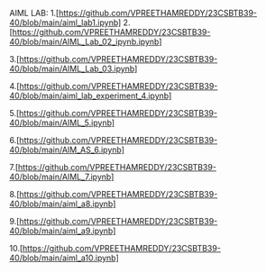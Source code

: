 AIML LAB:
1.[https://github.com/VPREETHAMREDDY/23CSBTB39-40/blob/main/aiml_lab1.ipynb]
    2.[https://github.com/VPREETHAMREDDY/23CSBTB39-40/blob/main/AIML_Lab_02_ipynb.ipynb]

3.[https://github.com/VPREETHAMREDDY/23CSBTB39-40/blob/main/AIML_Lab_03.ipynb]

4.[https://github.com/VPREETHAMREDDY/23CSBTB39-40/blob/main/aiml_lab_experiment_4.ipynb]

5.[https://github.com/VPREETHAMREDDY/23CSBTB39-40/blob/main/AIML_5.ipynb]

6.[https://github.com/VPREETHAMREDDY/23CSBTB39-40/blob/main/AIM_AS_6.ipynb]

7.[https://github.com/VPREETHAMREDDY/23CSBTB39-40/blob/main/AIML_7.ipynb]

8.[https://github.com/VPREETHAMREDDY/23CSBTB39-40/blob/main/aiml_a8.ipynb]

9.[https://github.com/VPREETHAMREDDY/23CSBTB39-40/blob/main/aiml_a9.ipynb]

10.[https://github.com/VPREETHAMREDDY/23CSBTB39-40/blob/main/aiml_a10.ipynb]


